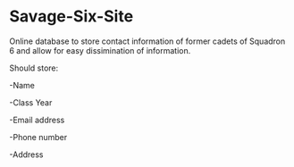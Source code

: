 # Savage-Six-Site

Online database to store contact information of former cadets of Squadron 6 and allow for easy dissimination of information. 

Should store:

-Name

-Class Year

-Email address

-Phone number

-Address
